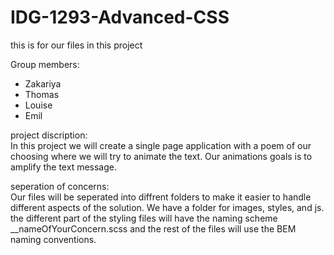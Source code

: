 # IDG-1293-Advanced-CSS
this is for our files in this project 

Group members:
* Zakariya 
* Thomas
* Louise
* Emil

project discription:       
      In this project we will create a single page application with a poem of our choosing where we will try to animate the text. Our animations goals is to amplify the text message.

seperation of concerns:   
     Our files will be seperated into diffrent folders to make it easier to handle different aspects of the solution. We have a folder for images, styles, and js. the different part of the styling files will have the naming scheme __nameOfYourConcern.scss and the rest of the files will use the BEM naming conventions.
